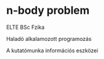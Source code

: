 # n-body problem

ELTE BSc Fzika

Haladó alkalamozott programozás

A kutatómunka információs eszközei
